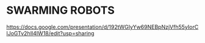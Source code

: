 # SWARMING ROBOTS

https://docs.google.com/presentation/d/192tWGIyYw69NEBpNzjVfh55yIorClJoGTv2hIl4IW18/edit?usp=sharing
